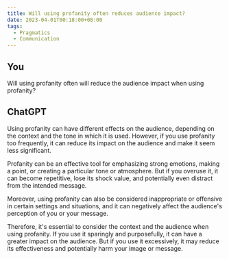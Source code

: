 ```yaml
---
title: Will using profanity often reduces audience impact?
date: 2023-04-01T00:18:00+08:00
tags:
  - Pragmatics
  - Communication
---
```

## You
Will using profanity often will reduce the audience impact when using profanity?

## ChatGPT
Using profanity can have different effects on the audience, depending on the context and the tone in which it is used. However, if you use profanity too frequently, it can reduce its impact on the audience and make it seem less significant.

Profanity can be an effective tool for emphasizing strong emotions, making a point, or creating a particular tone or atmosphere. But if you overuse it, it can become repetitive, lose its shock value, and potentially even distract from the intended message.

Moreover, using profanity can also be considered inappropriate or offensive in certain settings and situations, and it can negatively affect the audience's perception of you or your message.

Therefore, it's essential to consider the context and the audience when using profanity. If you use it sparingly and purposefully, it can have a greater impact on the audience. But if you use it excessively, it may reduce its effectiveness and potentially harm your image or message.